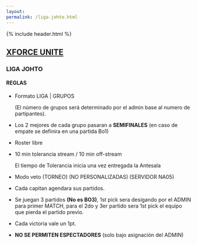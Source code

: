 ```yaml
---
layout: 
permalink: /liga-johto.html
---
```


<html lang="{{ page.lang | default: site.lang | default: " en " }}">
{% include header.html %}

<body class="light-blue">

  <div class="container-fluid purple">
   <div class="row text-white py-3">
   <div class="col-2"></div>
        <div class="col-8 text-center"><a class="navbar-brand text-white" href=""><h2>XFORCE UNITE</h2></a></div>
        <div class="col-2"></div>
    </div>    
  </div>

<div class="container mt-5">
    <div class="row text-white">
        <div class="col-12 col-xl-2"></div>
        <div class="col-12 col-xl-8">
            <h3 class="bg-purple px-3 px-lg-5 py-3">LIGA JOHTO</h3>
            <div class="neon px-3 px-lg-5 py-lg-3">
                <h4> REGLAS </h4>      
                <ul>
                  <li>
                  <p>Formato LIGA | GRUPOS</p> 
                  <p>(El número de grupos será determinado por el admin base al numero de partipantes).</p></li>
                  <li><p>Los 2 mejores de cada grupo pasaran a <b>SEMIFINALES</b> (en caso de empate se definira en una partida Bo1)</p></li>
                  <li><p>Roster libre</p></li>
                  <li><p>10 min tolerancia stream / 10 min off-stream</p>
                  <p>El tiempo de Tolerancia inicia una vez entregada la Antesala</p>
                  </li>
                  <li><p>Modo veto (TORNEO) (NO PERSONALIZADAS) (SERVIDOR NA05)</p></li>
                  <li><p>Cada capitan  agendara sus partidos.</p></li>   
                   <li><p>Se juegan 3 partidos <b>(No es BO3)</b>, 1st pick sera desigando por el ADMIN para primer MATCH, para el 2do y 3er partido sera 1st pick el equipo que pierda el partido previo.</p></li>
                  <li><p>Cada victoria vale un 1pt.</p></li> 
                   <li><p><b>NO SE PERMITEN ESPECTADORES</b> (solo bajo asignación del ADMIN)</p></li>     
                </ul>   
            </div>
        </div>
        <div class="col-12 col-xl-2"></div>
    </div>
</div>


<script src="https://cdn.jsdelivr.net/npm/bootstrap@5.3.3/dist/js/bootstrap.bundle.min.js" integrity="sha384-YvpcrYf0tY3lHB60NNkmXc5s9fDVZLESaAA55NDzOxhy9GkcIdslK1eN7N6jIeHz" crossorigin="anonymous"></script>

</body>
</html>
